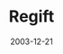 ---
layout: message
category: message
series: "The Not So Big Christmas"
title: "Regift"
date: 2003-12-21
audio-description: "The Christmas season seems to grow bigger every year. It’s more cards, more gifts, more parties and well, just more. Somewhere in all of this we’ve started to wonder why bigger isn’t turning out to be better. What if getting more out of this season is act"
audio: "http://www.crossroads.net/audio/2003_December_The_Not-So-Big_Xmas/TNSBC_03_12-21-03_Regift.mp3"
audio-title: "Regift"
audio-duration: "38&#58;50"
---